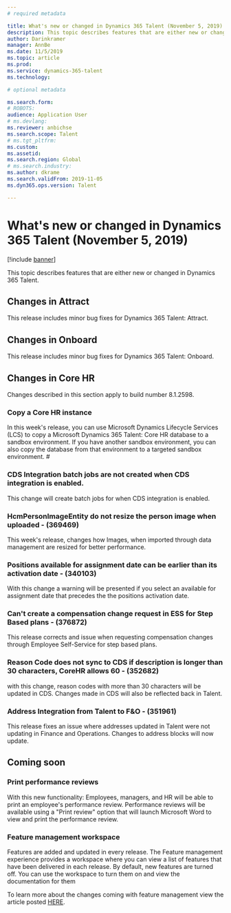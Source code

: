 ```yaml
---
# required metadata

title: What's new or changed in Dynamics 365 Talent (November 5, 2019)
description: This topic describes features that are either new or changed in Microsoft Dynamics 365 Talent.
author: Darinkramer
manager: AnnBe
ms.date: 11/5/2019
ms.topic: article
ms.prod: 
ms.service: dynamics-365-talent
ms.technology: 

# optional metadata

ms.search.form: 
# ROBOTS: 
audience: Application User
# ms.devlang: 
ms.reviewer: anbichse
ms.search.scope: Talent
# ms.tgt_pltfrm: 
ms.custom: 
ms.assetid: 
ms.search.region: Global
# ms.search.industry: 
ms.author: dkrame
ms.search.validFrom: 2019-11-05
ms.dyn365.ops.version: Talent

---
```

# What's new or changed in Dynamics 365 Talent (November 5, 2019)

[!include [banner](includes/banner.md)]

This topic describes features that are either new or changed in Dynamics 365 Talent.

## Changes in Attract

This release includes minor bug fixes for Dynamics 365 Talent: Attract.

## Changes in Onboard

This release includes minor bug fixes for Dynamics 365 Talent: Onboard.

## Changes in Core HR

Changes described in this section apply to build number 8.1.2598.

### Copy a Core HR instance

In this week's release, you can use Microsoft Dynamics Lifecycle Services (LCS) to copy a Microsoft Dynamics 365 Talent: Core HR database to a sandbox environment. If you have another sandbox environment, you can also copy the database from that environment to a targeted sandbox environment. #

### CDS Integration batch jobs are not created when CDS integration is enabled.

This change will create batch jobs for when CDS integration is enabled.

### HcmPersonImageEntity do not resize the person image when uploaded - (369469)

This week's release, changes how Images, when imported through data management are resized for better performance.

### Positions available for assignment date can be earlier than its activation date - (340103)

With this change a warning will be presented if you select an available for assignment date that precedes the the positions activation date.

### Can't create a compensation change request in ESS for Step Based plans - (376872)

This release corrects and issue when requesting compensation changes through Employee Self-Service for step based plans. 

### Reason Code does not sync to CDS if description is longer than 30 characters, CoreHR allows 60 - (352682)

with this change, reason codes with more than 30 characters will be updated in CDS. Changes made in CDS will also be reflected back in Talent.

### Address Integration from Talent to F&O - (351961)

This release fixes an issue where addresses updated in Talent were not updating in Finance and Operations. Changes to address blocks will now update.

## Coming soon

### Print performance reviews

With this new functionality: Employees, managers, and HR will be able to print an employee's performance review. Performance reviews will be available using a "Print review" option that will launch Microsoft Word to view and print the performance review.

### Feature management workspace

Features are added and updated in every release. The Feature management experience provides a workspace where you can view a list of features that have been delivered in each release. By default, new features are turned off. You can use the workspace to turn them on and view the documentation for them

To learn more about the changes coming with feature management view the article posted [HERE](https://docs.microsoft.com/en-us/dynamics365/fin-ops-core/fin-ops/get-started/feature-management/feature-management-overview).
